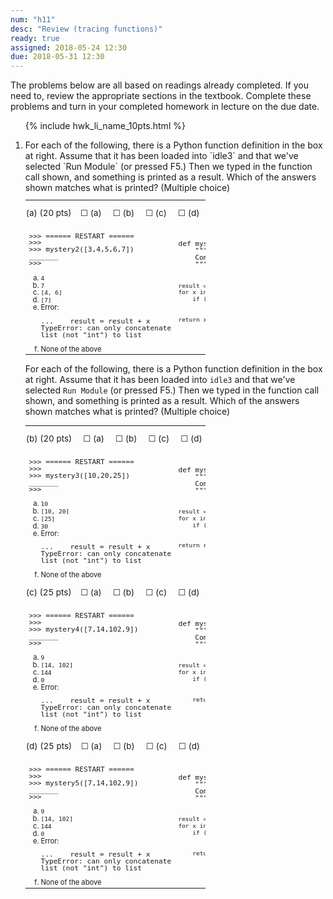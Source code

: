 ```yaml
---
num: "h11"
desc: "Review (tracing functions)"
ready: true
assigned: 2018-05-24 12:30
due: 2018-05-31 12:30
---
```



The problems below are all based on readings already completed.  If you need to, review the appropriate sections in the textbook. Complete these problems and turn in your completed homework in lecture on the due date.

<style>
table.outputTable { width: 60%;
/*background-color: yellow;*/
font-size: 80%;
line-height: 98%;
}
    
td.checkboxes { font-size: 120%; line-height: 80%; padding: 1px; margin: 1px; }

</style>


<ol>

{% include hwk_li_name_10pts.html %}

<li markdown="1"> For each of the following, there is a Python function definition in the box at right.  Assume that it has been loaded into `idle3` and that we've selected `Run Module` (or pressed F5.)    Then we typed in the function call shown, and something is printed as a result.  Which of the answers shown matches what is printed? (Multiple choice)

<table class="outputTable withLines">
<tr > 
<td colspan="2" class="checkboxes">
<p>(a) (20 pts)&nbsp;&nbsp;&nbsp;
&#9744;&nbsp;(a)&nbsp;&nbsp;&nbsp;&nbsp;
&#9744;&nbsp;(b)&nbsp;&nbsp;&nbsp;&nbsp;
&#9744;&nbsp;(c)&nbsp;&nbsp;&nbsp;&nbsp;
&#9744;&nbsp;(d)&nbsp;&nbsp;&nbsp;&nbsp;
&#9744;&nbsp;(e)&nbsp;&nbsp;&nbsp;&nbsp;
&#9744;&nbsp;(f)&nbsp;&nbsp;&nbsp;&nbsp;</p>
</td>
</tr>
<tr><td>
<pre>
&gt;&gt;&gt; ====== RESTART ======
&gt;&gt;&gt; 
&gt;&gt;&gt; mystery2([3,4,5,6,7])
_______
&gt;&gt;&gt; 
</pre>
<ol style="list-style-type:lower-alpha;">
<li><code>4</code></li>
<li><code>7</code></li>
<li><code>[4, 6]</code></li>
<li><code>[7]</code></li>
<li>Error: 
<pre>...    result = result + x
TypeError: can only concatenate
list (not "int") to list
</pre>
</li>
<li>None of the above</li>
</ol>

</td>
<td>
<pre>
def mystery2(aList):
    """
    Computes something from list.  What?
    """

    result = []
    for x in aList:
        if (x % 2 == 0):
            result = result + [x]

    return x
</pre>
</td>
</tr>

</table>

<div class="pagebreak">
</div>


For each of the following, there is a Python function definition in the box at right.  Assume that it has been loaded into `idle3` and that we've selected `Run Module` (or pressed F5.)    Then we typed in the function call shown, and something is printed as a result.  Which of the answers shown matches what is printed? (Multiple choice)


<table class="outputTable withLines">
<tr > 
<td colspan="2" class="checkboxes">
<p>(b) (20 pts) &nbsp;&nbsp;&nbsp;
&#9744;&nbsp;(a)&nbsp;&nbsp;&nbsp;&nbsp;
&#9744;&nbsp;(b)&nbsp;&nbsp;&nbsp;&nbsp;
&#9744;&nbsp;(c)&nbsp;&nbsp;&nbsp;&nbsp;
&#9744;&nbsp;(d)&nbsp;&nbsp;&nbsp;&nbsp;
&#9744;&nbsp;(e)&nbsp;&nbsp;&nbsp;&nbsp;
    &#9744;&nbsp;(f)&nbsp;&nbsp;&nbsp;&nbsp;</p>
</td>
</tr>


<tr><td>
<pre>
&gt;&gt;&gt; ====== RESTART ======
&gt;&gt;&gt; 
&gt;&gt;&gt; mystery3([10,20,25])
_______
&gt;&gt;&gt; 
</pre>
<ol style="list-style-type:lower-alpha;">
<li><code>10</code></li>
<li><code>[10, 20]</code></li>
<li><code>[25]</code></li>
<li><code>30</code></li>
<li>Error: 
<pre>...    result = result + x
TypeError: can only concatenate
list (not "int") to list
</pre>
</li>
<li>None of the above</li>
</ol>

</td>
<td>
<pre>
def mystery3(aList):
    """
    Computes something from list.  What?
    """

    result = []
    for x in aList:
        if (x % 2 == 0):
            result = result + [x]

    return result
</pre>
</td>
</tr>

<tr > 
<td colspan="2" class="checkboxes">
<p>(c) (25 pts)&nbsp;&nbsp;&nbsp;
&#9744;&nbsp;(a)&nbsp;&nbsp;&nbsp;&nbsp;
&#9744;&nbsp;(b)&nbsp;&nbsp;&nbsp;&nbsp;
&#9744;&nbsp;(c)&nbsp;&nbsp;&nbsp;&nbsp;
&#9744;&nbsp;(d)&nbsp;&nbsp;&nbsp;&nbsp;
&#9744;&nbsp;(e)&nbsp;&nbsp;&nbsp;&nbsp;
    &#9744;&nbsp;(f)&nbsp;&nbsp;&nbsp;&nbsp;</p>
</td>
</tr>

<tr><td>
<pre>
&gt;&gt;&gt; ====== RESTART ======
&gt;&gt;&gt; 
&gt;&gt;&gt; mystery4([7,14,102,9])
_______
&gt;&gt;&gt; 
</pre>
<ol style="list-style-type:lower-alpha;">
<li><code>9</code></li>
<li><code>[14, 102]</code></li>
<li><code>144</code></li>
<li><code>0</code></li>
<li>Error: 
<pre>...    result = result + x
TypeError: can only concatenate
list (not "int") to list
</pre>
</li>
<li>None of the above</li>
</ol>
</td>

<td>
<pre>
def mystery4(aList):
    """
    Computes something from list.  What?
    """

    result = []
    for x in aList:
        if (x % 2 == 0):
            result = result + [x]

        return result
</pre>
</td>
</tr>

<tr > 
<td colspan="2" class="checkboxes">
<p>(d) (25 pts)&nbsp;&nbsp;&nbsp;
&#9744;&nbsp;(a)&nbsp;&nbsp;&nbsp;&nbsp;
&#9744;&nbsp;(b)&nbsp;&nbsp;&nbsp;&nbsp;
&#9744;&nbsp;(c)&nbsp;&nbsp;&nbsp;&nbsp;
&#9744;&nbsp;(d)&nbsp;&nbsp;&nbsp;&nbsp;
&#9744;&nbsp;(e)&nbsp;&nbsp;&nbsp;&nbsp;
    &#9744;&nbsp;(f)&nbsp;&nbsp;&nbsp;&nbsp;</p>
</td>
</tr>


<tr>
<td>
<pre>
&gt;&gt;&gt; ====== RESTART ======
&gt;&gt;&gt; 
&gt;&gt;&gt; mystery5([7,14,102,9])
_______
&gt;&gt;&gt; 
</pre>
<ol style="list-style-type:lower-alpha;">
<li><code>9</code></li>
<li><code>[14, 102]</code></li>
<li><code>144</code></li>
<li><code>0</code></li>
<li>Error: 
<pre>...    result = result + x
TypeError: can only concatenate
list (not "int") to list
</pre>
</li>
<li>None of the above</li>
</ol>

</td>
<td>
<pre>
def mystery5(aList):
    """
    Computes something from list.  What?
    """

    result = 0
    for x in aList:
        if (x % 2 == 0):
            result = result + 1

        return result
</pre>
</td>
</tr>





</table>

</li>
</ol>
